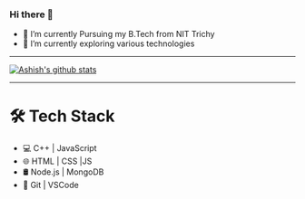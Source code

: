 ### Hi there 👋

- 🔭 I’m currently Pursuing my B.Tech from NIT Trichy
- 🌱 I’m currently exploring various technologies

---
[![Ashish's github stats](https://github-readme-stats.vercel.app/api?username=ashish1025)](https://github.com/ashish1025/github-readme-stats)

---
     

# 🛠 Tech Stack
-  💻   C++ | JavaScript
-  🌐   HTML | CSS |JS 
-  🛢   Node.js | MongoDB 
-  🔧   Git | VSCode

